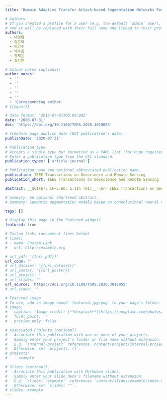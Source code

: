 ```yaml
---
title: 'Domain Adaptive Transfer Attack-based Segmentation Networks For Building Extraction From Aerial Images'

# Authors
# If you created a profile for a user (e.g. the default `admin` user), write the username (folder name) here
# and it will be replaced with their full name and linked to their profile.
authors:
  - 나영환
  - 김준희
  - 이경수
  - 박주흠
  - 황재윤
  - 최지환

# Author notes (optional)
author_notes:
  - ''
  - ''
  - ''
  - ''
  - ''
  - 'Corresponding author'
# {{equal}}

# date format: '2013-07-01T00:00:00Z'
date: '2020-07-31'
doi: 'https://doi.org/10.1109/TGRS.2020.3010055'

# Schedule page publish date (NOT publication's date).
publishDate: '2020-07-31'

# Publication type.
# Accepts a single type but formatted as a YAML list (for Hugo requirements).
# Enter a publication type from the CSL standard.
publication_types: ['article-journal']

# Publication name and optional abbreviated publication name.
publication: IEEE Transactions on Geoscience and Remote Sensing
publication_short: IEEE Transactions on Geoscience and Remote Sensing (TGRS)  [__SCI(E); IF=5.60, 5.11% (Q1)__]

abstract: __SCI(E); IF=5.60, 5.11% (Q1)__ <br> IEEE Transactions on Geoscience and Remote Sensing (TGRS, 2020, Vol. 59, Issue 6, pp. 5171-5182, IEEE Transactions on Geoscience and Remote Sensing (TGRS, 2020, Vol. 59, Issue 6, pp. 5171-5182) <br>&nbsp;&nbsp;&nbsp;&nbsp;&nbsp;&nbsp;&nbsp;&nbsp;&nbsp;&nbsp;&nbsp;&nbsp;&nbsp;&nbsp;&nbsp;&nbsp;&nbsp;&nbsp;&nbsp;&nbsp;&nbsp;&nbsp;&nbsp;&nbsp;&nbsp;&nbsp;&nbsp;&nbsp;&nbsp;&nbsp;&nbsp;&nbsp;&nbsp;&nbsp;&nbsp;&nbsp;&nbsp;&nbsp;&nbsp;&nbsp;&nbsp;&nbsp;&nbsp;&nbsp;&nbsp;&nbsp;&nbsp;&nbsp;&nbsp;&nbsp;&nbsp;&nbsp;&nbsp;&nbsp;&nbsp;&nbsp;&nbsp;&nbsp;&nbsp;&nbsp;&nbsp;&nbsp;&nbsp;&nbsp;&nbsp;&nbsp;&nbsp;&nbsp;&nbsp;&nbsp;&nbsp;&nbsp;&nbsp;&nbsp;&nbsp;&nbsp;&nbsp;&nbsp;&nbsp;&nbsp;&nbsp;&nbsp;&nbsp;&nbsp;&nbsp;&nbsp;&nbsp;&nbsp;&nbsp;&nbsp;&nbsp;&nbsp;&nbsp;&nbsp;&nbsp;&nbsp;&nbsp;&nbsp;&nbsp;&nbsp;<br>Semantic segmentation models based on convolutional neural networks (CNNs) have gained much attention in relation to remote sensing and have achieved remarkable performance for the extraction of buildings from high-resolution aerial images. However, the issue of limited generalization for unseen images remains. When there is a domain gap between the training and test data sets, the CNN-based segmentation models trained by a training data set fail to segment buildings for the test data set. In this article, we propose segmentation networks based on a domain adaptive transfer attack (DATA) scheme for building extraction from aerial images. The proposed system combines the domain transfer and the adversarial attack concepts. Based on the DATA scheme, the distribution of the input images can be shifted to that of the target images while turning images into adversarial examples against a target network. Defending adversarial examples adapted to the target domain can overcome the performance degradation due to the domain gap and increase the robustness of the segmentation model. Cross-data set experiments and ablation study are conducted for three different data sets- the Inria aerial image labeling data set, the Massachusetts building data set, and the WHU East Asia data set. Compared with the performance of the segmentation network without the DATA scheme, the proposed method shows improvements in the overall intersection over union (IoU). Moreover, it is verified that the proposed method outperforms even when compared with feature adaptation (FA) and output space adaptation (OSA).

# Summary. An optional shortened abstract.
# summary: Semantic segmentation models based on convolutional neural networks (CNNs) have gained much attention in relation to remote sensing and have achieved remarkable performance for the extraction of buildings from high-resolution aerial images. However, the issue of limited generalization for unseen images remains. When there is a domain gap between the training and test data sets, the CNN-based segmentation models trained by a training data set fail to segment buildings for the test data set. In this article, we propose segmentation networks based on a domain adaptive transfer attack (DATA) scheme for building extraction from aerial images. The proposed system combines the domain transfer and the adversarial attack concepts. Based on the DATA scheme, the distribution of the input images can be shifted to that of the target images while turning images into adversarial examples against a target network. Defending adversarial examples adapted to the target domain can overcome the performance degradation due to the domain gap and increase the robustness of the segmentation model. Cross-data set experiments and ablation study are conducted for three different data sets- the Inria aerial image labeling data set, the Massachusetts building data set, and the WHU East Asia data set. Compared with the performance of the segmentation network without the DATA scheme, the proposed method shows improvements in the overall intersection over union (IoU). Moreover, it is verified that the proposed method outperforms even when compared with feature adaptation (FA) and output space adaptation (OSA).

tags: []

# Display this page in the Featured widget?
featured: true

# Custom links (uncomment lines below)
# links:
# - name: Custom Link
#   url: http://example.org

# url_pdf: '{{url_pdf}}'
url_code: ''
# url_dataset: '{{url_dataset}}'
# url_poster: '{{url_poster}}'
# url_project: ''
# url_slides: ''
url_source: 'https://doi.org/10.1109/TGRS.2020.3010055'
# url_video: ''

# Featured image
# To use, add an image named `featured.jpg/png` to your page's folder.
# image:
#   caption: 'Image credit: [**Unsplash**](https://unsplash.com/photos/pLCdAaMFLTE)'
#   focal_point: ''
#   preview_only: false

# Associated Projects (optional).
#   Associate this publication with one or more of your projects.
#   Simply enter your project's folder or file name without extension.
#   E.g. `internal-project` references `content/project/internal-project/index.md`.
#   Otherwise, set `projects: []`.
# projects:
#   - example

# Slides (optional).
#   Associate this publication with Markdown slides.
#   Simply enter your slide deck's filename without extension.
#   E.g. `slides: "example"` references `content/slides/example/index.md`.
#   Otherwise, set `slides: ""`.
# slides: example
---
```

